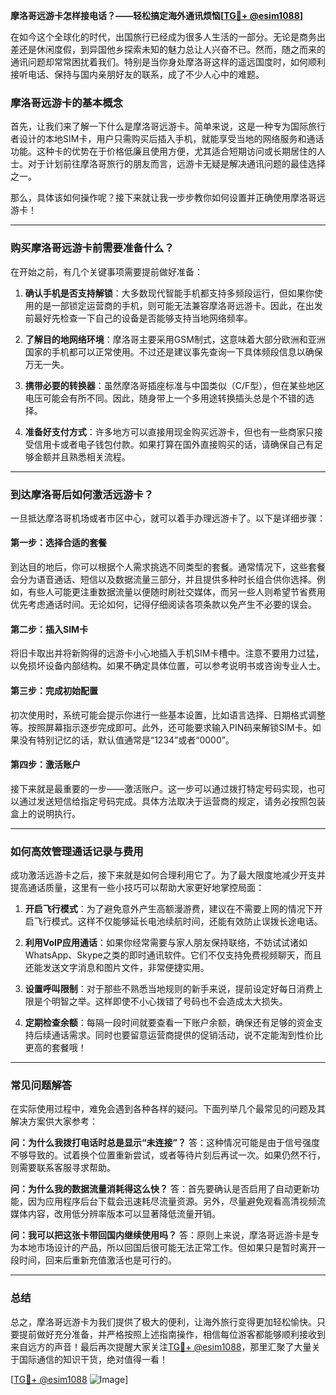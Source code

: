 **摩洛哥远游卡怎样接电话？——轻松搞定海外通讯烦恼[[TG💪+ @esim1088](https://t.me/s/esim1088)]**

在如今这个全球化的时代，出国旅行已经成为很多人生活的一部分。无论是商务出差还是休闲度假，到异国他乡探索未知的魅力总让人兴奋不已。然而，随之而来的通讯问题却常常困扰着我们。特别是当你身处摩洛哥这样的遥远国度时，如何顺利接听电话、保持与国内亲朋好友的联系，成了不少人心中的难题。

### **摩洛哥远游卡的基本概念**
首先，让我们来了解一下什么是摩洛哥远游卡。简单来说，这是一种专为国际旅行者设计的本地SIM卡，用户只需购买后插入手机，就能享受当地的网络服务和通话功能。这种卡的优势在于价格低廉且使用方便，尤其适合短期访问或长期居住的人士。对于计划前往摩洛哥旅行的朋友而言，远游卡无疑是解决通讯问题的最佳选择之一。

那么，具体该如何操作呢？接下来就让我一步步教你如何设置并正确使用摩洛哥远游卡！

---

### **购买摩洛哥远游卡前需要准备什么？**
在开始之前，有几个关键事项需要提前做好准备：

1. **确认手机是否支持解锁**：大多数现代智能手机都支持多频段运行，但如果你使用的是一部锁定运营商的手机，则可能无法兼容摩洛哥远游卡。因此，在出发前最好先检查一下自己的设备是否能够支持当地网络频率。
   
2. **了解目的地网络环境**：摩洛哥主要采用GSM制式，这意味着大部分欧洲和亚洲国家的手机都可以正常使用。不过还是建议事先查询一下具体频段信息以确保万无一失。

3. **携带必要的转换器**：虽然摩洛哥插座标准与中国类似（C/F型），但在某些地区电压可能会有所不同。因此，随身带上一个多用途转换插头总是个不错的选择。

4. **准备好支付方式**：许多地方可以直接用现金购买远游卡，但也有一些商家只接受信用卡或者电子钱包付款。如果打算在国外直接购买的话，请确保自己有足够金额并且熟悉相关流程。

---

### **到达摩洛哥后如何激活远游卡？**
一旦抵达摩洛哥机场或者市区中心，就可以着手办理远游卡了。以下是详细步骤：

#### **第一步：选择合适的套餐**
到达目的地后，你可以根据个人需求挑选不同类型的套餐。通常情况下，这些套餐会分为语音通话、短信以及数据流量三部分，并且提供多种时长组合供你选择。例如，有些人可能更注重数据流量以便随时刷社交媒体，而另一些人则希望节省费用优先考虑通话时间。无论如何，记得仔细阅读各项条款以免产生不必要的误会。

#### **第二步：插入SIM卡**
将旧卡取出并将新购得的远游卡小心地插入手机SIM卡槽中。注意不要用力过猛，以免损坏设备内部结构。如果不确定具体位置，可以参考说明书或咨询专业人士。

#### **第三步：完成初始配置**
初次使用时，系统可能会提示你进行一些基本设置，比如语言选择、日期格式调整等。按照屏幕指示逐步完成即可。此外，还可能要求输入PIN码来解锁SIM卡。如果没有特别记忆的话，默认值通常是“1234”或者“0000”。

#### **第四步：激活账户**
接下来就是最重要的一步——激活账户。这一步可以通过拨打特定号码实现，也可以通过发送短信给指定号码完成。具体方法取决于运营商的规定，请务必按照包装盒上的说明执行。

---

### **如何高效管理通话记录与费用**
成功激活远游卡之后，接下来就是如何合理利用它了。为了最大限度地减少开支并提高通话质量，这里有一些小技巧可以帮助大家更好地掌控局面：

1. **开启飞行模式**：为了避免意外产生高额漫游费，建议在不需要上网的情况下开启飞行模式。这样不仅能够延长电池续航时间，还能有效防止误拨长途电话。

2. **利用VoIP应用通话**：如果你经常需要与家人朋友保持联络，不妨试试诸如WhatsApp、Skype之类的即时通讯软件。它们不仅支持免费视频聊天，而且还能发送文字消息和图片文件，非常便捷实用。

3. **设置呼叫限制**：对于那些不熟悉当地规则的新手来说，提前设定好每日消费上限是个明智之举。这样即使不小心拨错了号码也不会造成太大损失。

4. **定期检查余额**：每隔一段时间就要查看一下账户余额，确保还有足够的资金支持后续通话需求。同时也要留意运营商提供的促销活动，说不定能淘到性价比更高的套餐哦！

---

### **常见问题解答**
在实际使用过程中，难免会遇到各种各样的疑问。下面列举几个最常见的问题及其解决方案供大家参考：

**问：为什么我拨打电话时总是显示“未连接”？**
答：这种情况可能是由于信号强度不够导致的。试着换个位置重新尝试，或者等待片刻后再试一次。如果仍然不行，则需要联系客服寻求帮助。

**问：为什么我的数据流量消耗得这么快？**
答：首先要确认是否启用了自动更新功能，因为应用程序后台下载会迅速耗尽流量资源。另外，尽量避免观看高清视频流媒体内容，改用低分辨率版本可以显著降低流量开销。

**问：我可以把这张卡带回国内继续使用吗？**
答：原则上来说，摩洛哥远游卡是专为本地市场设计的产品，所以回国后很可能无法正常工作。但如果只是暂时离开一段时间，回来后重新充值激活也是可行的。

---

### **总结**
总之，摩洛哥远游卡为我们提供了极大的便利，让海外旅行变得更加轻松愉快。只要提前做好充分准备，并严格按照上述指南操作，相信每位游客都能够顺利接收到来自远方的声音！最后再次提醒大家关注[TG💪+ @esim1088](https://t.me/s/esim1088)，那里汇聚了大量关于国际通信的知识干货，绝对值得一看！

[[TG💪+ @esim1088](https://t.me/s/esim1088) ![Image](https://i.postimg.cc/4NQfJmqS/Snipaste-2025-05-13-00-14-12.png)]
